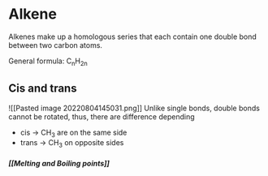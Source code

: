 # Alkene
Alkenes make up a homologous series that each contain one double bond between two carbon atoms.

General formula:
C<sub>n</sub>H<sub>2n</sub>

## Cis and trans
![[Pasted image 20220804145031.png]]
Unlike single bonds, double bonds cannot be rotated, thus, there are difference depending 
- cis -> CH<sub>3</sub> are on the same side
- trans -> CH<sub>3</sub> on opposite sides


##### [[Melting and Boiling points]]